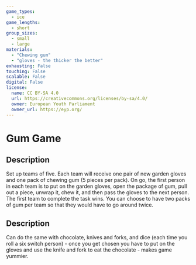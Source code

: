 ```yaml
---
game_types:
  - ice
game_lengths:
  - short
group_sizes:
  - small
  - large
materials:
  - "Chewing gum"
  - "gloves - the thicker the better"
exhausting: False
touching: False
scalable: False
digital: False
license:
  name: CC BY-SA 4.0
  url: https://creativecommons.org/licenses/by-sa/4.0/
  owner: European Youth Parliament
  owner_url: https://eyp.org/
---
```

# Gum Game

## Description
Set up teams of five. Each team will receive one pair of new garden gloves and
one pack of chewing gum (5 pieces per pack). On go, the first person in each team is to put on the garden gloves, open the package of gum, pull out a piece, unwrap it, chew it, and then pass the gloves to the next person. The first team to complete the task wins. You can choose to have two packs of gum per team so that they would have to go around twice.

## Description
Can do the same with chocolate, knives and forks, and dice (each time you roll a six switch person) - once you get chosen you have to put on the gloves and use the knife and fork to eat the chocolate - makes game yummier.
